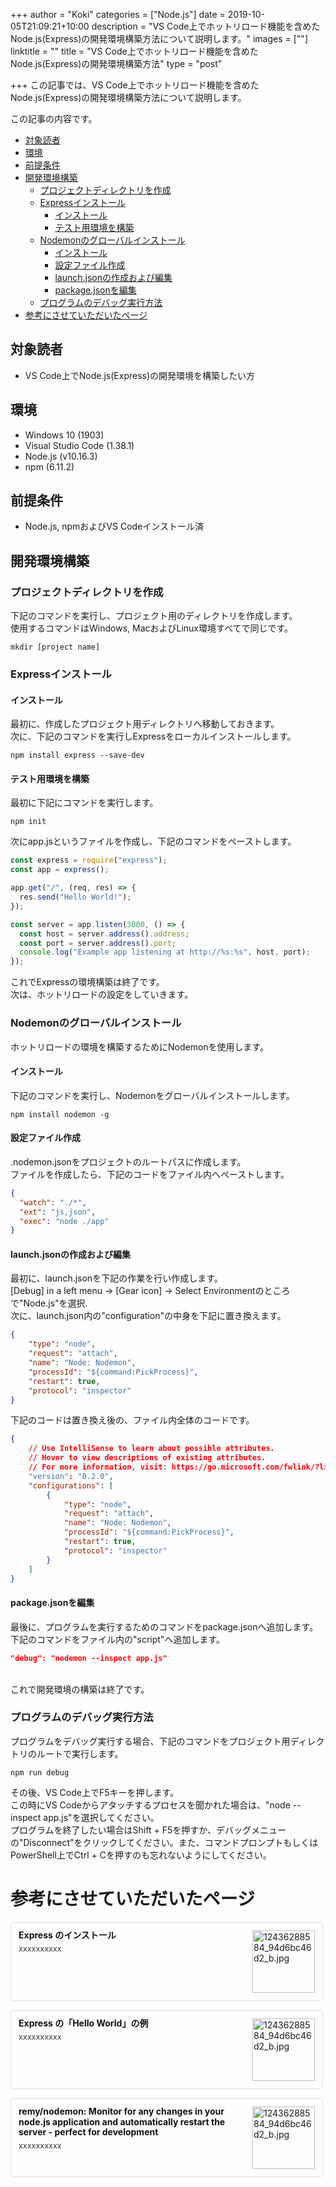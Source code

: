 +++
author = "Koki"
categories = ["Node.js"]
date = 2019-10-05T21:09:21+10:00
description = "VS Code上でホットリロード機能を含めたNode.js(Express)の開発環境構築方法について説明します。"
images = [""]
linktitle = ""
title = "VS Code上でホットリロード機能を含めたNode.js(Express)の開発環境構築方法"
type = "post"

+++
この記事では、VS Code上でホットリロード機能を含めたNode.js(Express)の開発環境構築方法について説明します。

この記事の内容です。

- <font color="#1111cc">[対象読者](#%E5%AF%BE%E8%B1%A1%E8%AA%AD%E8%80%85)</font>
- <font color="#1111cc">[環境](#%E7%92%B0%E5%A2%83)</font>
- <font color="#1111cc">[前提条件](#%E5%89%8D%E6%8F%90%E6%9D%A1%E4%BB%B6)</font>
- <font color="#1111cc">[開発環境構築](#%E9%96%8B%E7%99%BA%E7%92%B0%E5%A2%83%E6%A7%8B%E7%AF%89)</font>
  - <font color="#1111cc">[プロジェクトディレクトリを作成](#%E3%83%97%E3%83%AD%E3%82%B8%E3%82%A7%E3%82%AF%E3%83%88%E3%83%87%E3%82%A3%E3%83%AC%E3%82%AF%E3%83%88%E3%83%AA%E3%82%92%E4%BD%9C%E6%88%90)</font>
  - <font color="#1111cc">[Expressインストール](#express%E3%82%A4%E3%83%B3%E3%82%B9%E3%83%88%E3%83%BC%E3%83%AB)</font>
      - <font color="#1111cc">[インストール](#%E3%82%A4%E3%83%B3%E3%82%B9%E3%83%88%E3%83%BC%E3%83%AB)</font>
      - <font color="#1111cc">[テスト用環境を構築](#%E3%83%86%E3%82%B9%E3%83%88%E7%94%A8%E7%92%B0%E5%A2%83%E3%82%92%E6%A7%8B%E7%AF%89)</font>
  - <font color="#1111cc">[Nodemonのグローバルインストール](#nodemon%E3%81%AE%E3%82%B0%E3%83%AD%E3%83%BC%E3%83%90%E3%83%AB%E3%82%A4%E3%83%B3%E3%82%B9%E3%83%88%E3%83%BC%E3%83%AB)</font>
      - <font color="#1111cc">[インストール](#%E3%82%A4%E3%83%B3%E3%82%B9%E3%83%88%E3%83%BC%E3%83%AB-1)</font>
      - <font color="#1111cc">[設定ファイル作成](#%E8%A8%AD%E5%AE%9A%E3%83%95%E3%82%A1%E3%82%A4%E3%83%AB%E4%BD%9C%E6%88%90)</font>
      - <font color="#1111cc">[launch.jsonの作成および編集](#launchjson%E3%81%AE%E4%BD%9C%E6%88%90%E3%81%8A%E3%82%88%E3%81%B3%E7%B7%A8%E9%9B%86)</font>
      - <font color="#1111cc">[package.jsonを編集](#packagejson%E3%82%92%E7%B7%A8%E9%9B%86)</font>
  - <font color="#1111cc">[プログラムのデバッグ実行方法](#%E3%83%97%E3%83%AD%E3%82%B0%E3%83%A9%E3%83%A0%E3%81%AE%E3%83%87%E3%83%90%E3%83%83%E3%82%B0%E5%AE%9F%E8%A1%8C%E6%96%B9%E6%B3%95)</font>
- <font color="#1111cc">[参考にさせていただいたページ](#%E5%8F%82%E8%80%83%E3%81%AB%E3%81%95%E3%81%9B%E3%81%A6%E3%81%84%E3%81%9F%E3%81%A0%E3%81%84%E3%81%9F%E3%83%9A%E3%83%BC%E3%82%B8)</font>


## 対象読者
- VS Code上でNode.js(Express)の開発環境を構築したい方


## 環境
- Windows 10 (1903)
- Visual Studio Code (1.38.1)
- Node.js (v10.16.3)
- npm (6.11.2)


## 前提条件
- Node.js, npmおよびVS Codeインストール済


## 開発環境構築
### プロジェクトディレクトリを作成
下記のコマンドを実行し、プロジェクト用のディレクトリを作成します。  
使用するコマンドはWindows, MacおよびLinux環境すべてで同じです。
```winbatch
mkdir [project name]
```

### Expressインストール
#### インストール
最初に、作成したプロジェクト用ディレクトリへ移動しておきます。  
次に、下記のコマンドを実行しExpressをローカルインストールします。
```winbatch
npm install express --save-dev
```

#### テスト用環境を構築
最初に下記にコマンドを実行します。
```winbatch
npm init
```
次にapp.jsというファイルを作成し、下記のコマンドをペーストします。
```javascript:app.js
const express = require("express");
const app = express();

app.get("/", (req, res) => {
  res.send("Hello World!");
});

const server = app.listen(3000, () => {
  const host = server.address().address;
  const port = server.address().port;
  console.log("Example app listening at http://%s:%s", host, port);
});
```
これでExpressの環境構築は終了です。  
次は、ホットリロードの設定をしていきます。
<br>

### Nodemonのグローバルインストール
ホットリロードの環境を構築するためにNodemonを使用します。
#### インストール
下記のコマンドを実行し、Nodemonをグローバルインストールします。
```winbatch
npm install nodemon -g
```

#### 設定ファイル作成
.nodemon.jsonをプロジェクトのルートパスに作成します。  
ファイルを作成したら、下記のコードをファイル内へペーストします。
```json:.nodemon.json
{
  "watch": "./*",
  "ext": "js,json",
  "exec": "node ./app"
}
```

#### launch.jsonの作成および編集
最初に、launch.jsonを下記の作業を行い作成します。
<br>
[Debug] in a left menu -> [Gear icon] -> Select Environmentのところで"Node.js"を選択.
<br>
次に、launch.json内の"configuration"の中身を下記に置き換えます。
```json
{
    "type": "node",
    "request": "attach",
    "name": "Node: Nodemon",
    "processId": "${command:PickProcess}",
    "restart": true,
    "protocol": "inspector"
}
```
下記のコードは置き換え後の、ファイル内全体のコードです。
```json:launch.json
{
    // Use IntelliSense to learn about possible attributes.
    // Hover to view descriptions of existing attributes.
    // For more information, visit: https://go.microsoft.com/fwlink/?linkid=830387
    "version": "0.2.0",
    "configurations": [
        {
            "type": "node",
            "request": "attach",
            "name": "Node: Nodemon",
            "processId": "${command:PickProcess}",
            "restart": true,
            "protocol": "inspector"
        }
    ]
}
```

#### package.jsonを編集
最後に、プログラムを実行するためのコマンドをpackage.jsonへ追加します。  
下記のコマンドをファイル内の"script"へ追加します。
```json
"debug": "nodemon --inspect app.js"
```
<br>
これで開発環境の構築は終了です。
<br>

### プログラムのデバッグ実行方法
プログラムをデバッグ実行する場合、下記のコマンドをプロジェクト用ディレクトリのルートで実行します。
```winbatch
npm run debug
```
その後、VS Code上でF5キーを押します。  
この時にVS Codeからアタッチするプロセスを聞かれた場合は、"node --inspect app.js"を選択してください。  
プログラムを終了したい場合はShift + F5を押すか、デバッグメニューの"Disconnect"をクリックしてください。また、コマンドプロンプトもしくはPowerShell上でCtrl + Cを押すのも忘れないようにしてください。


# 参考にさせていただいたページ
<div class="blog-card" style="padding:12px;margin:15px 0;border:1px solid #ddd;word-wrap:break-word;max-width:474px;width:auto;border-radius:5px;"><div class="blog-card-thumbnail" style="float:right;"><a href="https://expressjs.com/ja/starter/installing.html" class="blog-card-thumbnail-link" target="_blank"><img src="https://capture.heartrails.com/120x120/shorten?https://expressjs.com/ja/starter/installing.html" class="blog-card-thumb-image wp-post-image" alt="12436288584_94d6bc46d2_b.jpg" style="width:100px;height:100px;"></a></div><div class="blog-card-content" style="margin-left:0;margin-right:110px;line-height:120%;"><div class="blog-card-title" style="margin-bottom:5px;"><a href="https://expressjs.com/ja/starter/installing.html" class="blog-card-title-link" style="font-weight:bold;text-decoration:none;color:#111;" target="_blank">Express のインストール</a></div><div class="blog-card-excerpt" style="color:#333;font-size:90%;">xxxxxxxxxx</div></div><div class="blog-card-footer" style="font-size:70%;color:#777;margin-top:10px;clear:both;"><span class="blog-card-hatena"><a href="https://b.hatena.ne.jp/entry/https://expressjs.com/ja/starter/installing.html" target="_blank"><img border="0" src="https://b.hatena.ne.jp/entry/image/https://expressjs.com/ja/starter/installing.html" border="0" alt="" /></a></span></div></div>
<div class="blog-card" style="padding:12px;margin:15px 0;border:1px solid #ddd;word-wrap:break-word;max-width:474px;width:auto;border-radius:5px;"><div class="blog-card-thumbnail" style="float:right;"><a href="https://expressjs.com/ja/starter/hello-world.html" class="blog-card-thumbnail-link" target="_blank"><img src="https://capture.heartrails.com/120x120/shorten?https://expressjs.com/ja/starter/hello-world.html" class="blog-card-thumb-image wp-post-image" alt="12436288584_94d6bc46d2_b.jpg" style="width:100px;height:100px;"></a></div><div class="blog-card-content" style="margin-left:0;margin-right:110px;line-height:120%;"><div class="blog-card-title" style="margin-bottom:5px;"><a href="https://expressjs.com/ja/starter/hello-world.html" class="blog-card-title-link" style="font-weight:bold;text-decoration:none;color:#111;" target="_blank">Express の「Hello World」の例</a></div><div class="blog-card-excerpt" style="color:#333;font-size:90%;">xxxxxxxxxx</div></div><div class="blog-card-footer" style="font-size:70%;color:#777;margin-top:10px;clear:both;"><span class="blog-card-hatena"><a href="https://b.hatena.ne.jp/entry/https://expressjs.com/ja/starter/hello-world.html" target="_blank"><img border="0" src="https://b.hatena.ne.jp/entry/image/https://expressjs.com/ja/starter/hello-world.html" border="0" alt="" /></a></span></div></div>
<div class="blog-card" style="padding:12px;margin:15px 0;border:1px solid #ddd;word-wrap:break-word;max-width:474px;width:auto;border-radius:5px;"><div class="blog-card-thumbnail" style="float:right;"><a href="https://github.com/remy/nodemon" class="blog-card-thumbnail-link" target="_blank"><img src="https://capture.heartrails.com/120x120/shorten?https://github.com/remy/nodemon" class="blog-card-thumb-image wp-post-image" alt="12436288584_94d6bc46d2_b.jpg" style="width:100px;height:100px;"></a></div><div class="blog-card-content" style="margin-left:0;margin-right:110px;line-height:120%;"><div class="blog-card-title" style="margin-bottom:5px;"><a href="https://github.com/remy/nodemon" class="blog-card-title-link" style="font-weight:bold;text-decoration:none;color:#111;" target="_blank">remy/nodemon: Monitor for any changes in your node.js application and automatically restart the server - perfect for development</a></div><div class="blog-card-excerpt" style="color:#333;font-size:90%;">xxxxxxxxxx</div></div><div class="blog-card-footer" style="font-size:70%;color:#777;margin-top:10px;clear:both;"><span class="blog-card-hatena"><a href="https://b.hatena.ne.jp/entry/https://github.com/remy/nodemon" target="_blank"><img border="0" src="https://b.hatena.ne.jp/entry/image/https://github.com/remy/nodemon" border="0" alt="" /></a></span></div></div>
